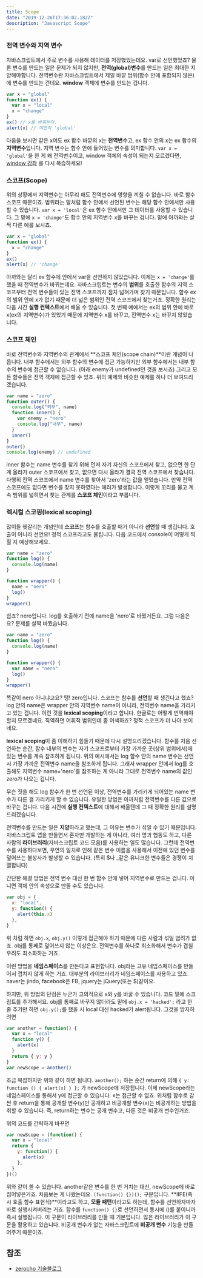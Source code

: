 ```yaml
---
title: Scope
date: "2019-12-26T17:36:02.182Z"
description: "Javascript Scope"
---
```


### 전역 변수와 지역 변수

자바스크립트에서 주로 변수를 사용해 데이터를 저장했었는데요. var로 선언했었죠? 물론 변수를 만드는 일은 문제가 되지 않지만, **전역(global)변수**를 만드는 일은 최대한 지양해야합니다. 전역변수란 자바스크립트에서 제일 바깥 범위(함수 안에 포함되지 않은)에 변수를 만드는 건데요. **window** 객체에 변수를 만드는 겁니다.

```jsx
var x = "global"
function ex() {
  var x = "local"
  x = "change"
}
ex() // x를 바꿔본다.
alert(x) // 여전히 'global'
```

다음을 보시면 같은 x여도 ex 함수 바깥의 x는 **전역변수**고, ex 함수 안의 x는 ex 함수의 **지역변수**입니다. 지역 변수는 함수 안에 들어있는 변수를 의미합니다. `var x = 'global'`을 한 게 왜 전역변수이고, window 객체의 속성이 되는지 모르겠다면, [window 강좌](https://www.zerocho.com/category/Javascript/post/573b321aa54b5e8427432946) 를 다시 복습하세요!

### 스코프(Scope)

위의 상황에서 지역변수는 아무리 해도 전역변수에 영향을 끼칠 수 없습니다. 바로 함수 스코프 때문이죠. 범위라는 말처럼 함수 안에서 선언된 변수는 해당 함수 안에서만 사용할 수 있습니다. `var x = 'local'`은 ex 함수 안에서만 그 데이터를 사용할 수 있습니다. 그 밑에 `x = 'change'`도 함수 안의 지역변수 x를 바꾸는 겁니다. 밑에 아까와는 살짝 다른 예를 보시죠.

```jsx
var x = "global"
function ex() {
  x = "change"
}
ex()
alert(x) // 'change'
```

아까와는 달리 ex 함수에 안에서 var을 선언하지 않았습니다. 이제는 `x = 'change'`를 했을 때 전역변수가 바뀌는데요. 자바스크립트는 변수의 **범위**를 호출한 함수의 지역 스코프부터 전역 변수들이 있는 전역 스코프까지 점차 넓혀가며 찾기 때문입니다. 함수 ex의 범위 안에 x가 없기 때문에 더 넓은 범위인 전역 스코프에서 찾는거죠. 정확한 원리는 다음 시간 **실행 컨텍스트**에서 배울 수 있습니다. 첫 번째 예에서는 ex의 범위 안에 바로 x(ex의 지역변수)가 있었기 때문에 지역변수 x를 바꾸고, 전역변수 x는 바꾸지 않았습니다.

### 스코프 체인

바로 전역변수와 지역변수의 관계에서 **스코프 체인(scope chain)**이란 개념이 나옵니다. 내부 함수에서는 외부 함수의 변수에 접근 가능하지만 외부 함수에서는 내부 함수의 변수에 접근할 수 없습니다. (아래 enemy가 undefined인 것을 보시죠) 그리고 모든 함수들은 전역 객체에 접근할 수 있죠. 위의 예제와 비슷한 예제를 하나 더 보여드리겠습니다.

```jsx
var name = "zero"
function outer() {
  console.log("외부", name)
  function inner() {
    var enemy = "nero"
    console.log("내부", name)
  }
  inner()
}
outer()
console.log(enemy) // undefined
```

inner 함수는 name 변수를 찾기 위해 먼저 자기 자신의 스코프에서 찾고, 없으면 한 단계 올라가 outer 스코프에서 찾고, 없으면 다시 올라가 결국 전역 스코프에서 찾습니다. 다행히 전역 스코프에서 name 변수를 찾아서 'zero'라는 값을 얻었습니다. 만약 전역 스코프에도 없다면 변수를 찾지 못하였다는 에러가 발생합니다. 이렇게 꼬리를 물고 계속 범위를 넓히면서 찾는 관계를 **스코프 체인**이라고 부릅니다.

### 렉시컬 스코핑(lexical scoping)

많이들 헷갈리는 개념인데 **스코프**는 함수를 호출할 때가 아니라 **선언**할 때 생깁니다. 호출이 아니라 선언요! 정적 스코프라고도 불립니다. 다음 코드에서 console이 어떻게 찍힐 지 예상해보세요.

```jsx
var name = "zero"
function log() {
  console.log(name)
}

function wrapper() {
  name = "nero"
  log()
}
wrapper()
```

쉽죠? nero입니다. log를 호출하기 전에 name을 'nero'로 바꿨거든요. 그럼 다음은요? 문제를 살짝 바꿨습니다.

```jsx
var name = "zero"
function log() {
  console.log(name)
}

function wrapper() {
  var name = "nero"
  log()
}
wrapper()
```

똑같이 nero 아니냐고요? 땡! zero입니다. 스코프는 함수를 **선언**할 때 생긴다고 했죠? log 안의 name은 wrapper 안의 지역변수 name이 아니라, 전역변수 name을 가리키고 있는 겁니다. 이런 것을 **lexical scoping**이라고 합니다. 한글로는 어떻게 번역해야 할지 모르겠네요. 직역하면 어휘적 범위인데 좀 어색하죠? 정적 스코프가 더 나아 보이네요.

**lexical scoping**이 좀 이해하기 힘들기 때문에 다시 설명드리겠습니다. 함수를 처음 선언하는 순간, 함수 내부의 변수는 자기 스코프로부터 가장 가까운 곳(상위 범위에서)에 있는 변수를 계속 참조하게 됩니다. 위의 예시에서는 log 함수 안의 name 변수는 선언 시 가장 가까운 전역변수 name을 참조하게 됩니다. 그래서 wrapper 안에서 log를 호출해도 지역변수 name='nero'를 참조하는 게 아니라 그대로 전역변수 name의 값인 zero가 나오는 겁니다.

무슨 짓을 해도 log 함수가 한 번 선언된 이상, 전역변수를 가리키게 되어있는 name 변수가 다른 걸 가리키게 할 수 없습니다. 유일한 방법은 아까처럼 전역변수를 다른 값으로 바꾸는 겁니다. 다음 시간에 **실행 컨텍스트**에 대해서 배울텐데 그 때 정확한 원리를 설명드리겠습니다.

전역변수를 만드는 일은 **지양**하라고 했는데, 그 이유는 변수가 섞일 수 있기 때문입니다. 자바스크립트 앱을 만들면서 혼자만 개발하는 게 아니라, 여러 명과 협동도 하고, 다른 사람의 **라이브러리**(자바스크립트 코드 모음)를 사용하는 일도 많습니다. 그런데 전역변수를 사용하다보면, 우연의 일치로 인해 같은 변수 이름을 사용해서 이전에 있던 변수를 덮어쓰는 불상사가 발생할 수 있습니다. (특히 \$나 \_같은 유니크한 변수들은 경쟁이 치열합니다)

간단한 해결 방법은 전역 변수 대신 한 번 함수 안에 넣어 지역변수로 만드는 겁니다. 아니면 객체 안의 속성으로 만들 수도 있습니다.

```jsx
var obj = {
  x: "local",
  y: function() {
    alert(this.x)
  },
}
```

위 처럼 하면 `obj.x`_,_ `obj.y()` 이렇게 접근해야 하기 때문에 다른 사람과 섞일 염려가 없죠. obj를 통째로 덮어쓰지 않는 이상은요. 전역변수를 하나로 최소화해서 변수가 겹칠 우려도 최소화하는 거죠.

이런 방법을 **네임스페이스**를 만든다고 표현합니다. obj라는 고유 네임스페이스를 만들어서 겹치지 않게 하는 거죠. 대부분의 라이브러리가 네임스페이스를 사용하고 있죠. naver는 jindo, facebook은 FB, jquery는 jQuery(또는 \$)같이요.

하지만, 위 방법의 단점은 누군가 고의적으로 x와 y를 바꿀 수 있습니다. 코드 밑에 스크립트를 추가해서요. obj를 통째로 바꾸지 않더라도 밑에 `obj.x = 'hacked';` 라고 한 줄 추가만 하면 `obj.y();`를 했을 시 local 대신 hacked가 alert됩니다. 그것을 방지하려면

```jsx
var another = function() {
  var x = "local"
  function y() {
    alert(x)
  }
  return { y: y }
}
var newScope = another()
```

조금 복잡하지만 위와 같이 하면 됩니다. `another();` 하는 순간 return에 의해 `{ y: function () { alert(x) } };` 가 newScope에 저장됩니다. 이제 newScope라는 네임스페이스를 통해서 y에 접근할 수 있습니다. x는 접근할 수 없죠. 위처럼 함수로 감싼 후 return을 통해 공개할 변수(y)만 공개하고 비공개할 변수(x)는 비공개하는 방법을 취할 수 있습니다. 즉, return하는 변수는 공개 변수고, 다른 것은 비공개 변수인거죠.

위의 코드를 간략하게 바꾸면

```jsx
var newScope = (function() {
  var x = "local"
  return {
    y: function() {
      alert(x)
    },
  }
})()
```

위와 같이 쓸 수 있습니다. another같은 변수를 한 번 거치는 대신, newScope에 바로 집어넣은거죠. 처음보는 게 나왔는데요. `(function() {})();` 구문입니다. **IIFE(즉시 호출 함수 표현식)**이라고도 하고, **모듈 패턴**이라고도 하는데, 함수를 선언하자마자 바로 실행시켜버리는 거죠. 함수를 `function() {}`로 선언하면서 동시에 ()를 붙이니까 즉시 실행됩니다. 이 구문이 라이브러리를 만들 때 기본입니다. 많은 라이브러리가 이 구문을 활용하고 있습니다. 비공개 변수가 없는 자바스크립트에 **비공개 변수** 기능을 만들어주기 때문이죠.

## 참조

- [zerocho 기술블로그](https://www.zerocho.com/category/JavaScript/post/5740531574288ebc5f2ba97e)
